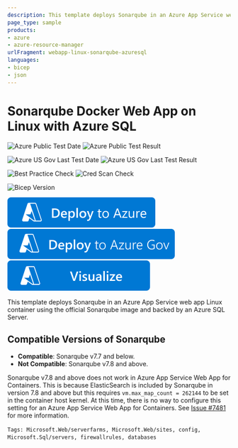 ```yaml
---
description: This template deploys Sonarqube in an Azure App Service web app Linux container using the official Sonarqube image and backed by an Azure SQL Server.
page_type: sample
products:
- azure
- azure-resource-manager
urlFragment: webapp-linux-sonarqube-azuresql
languages:
- bicep
- json
---
```

# Sonarqube Docker Web App on Linux with Azure SQL

![Azure Public Test Date](https://azurequickstartsservice.blob.core.windows.net/badges/quickstarts/microsoft.web/webapp-linux-sonarqube-azuresql/PublicLastTestDate.svg)
![Azure Public Test Result](https://azurequickstartsservice.blob.core.windows.net/badges/quickstarts/microsoft.web/webapp-linux-sonarqube-azuresql/PublicDeployment.svg)

![Azure US Gov Last Test Date](https://azurequickstartsservice.blob.core.windows.net/badges/quickstarts/microsoft.web/webapp-linux-sonarqube-azuresql/FairfaxLastTestDate.svg)
![Azure US Gov Last Test Result](https://azurequickstartsservice.blob.core.windows.net/badges/quickstarts/microsoft.web/webapp-linux-sonarqube-azuresql/FairfaxDeployment.svg)

![Best Practice Check](https://azurequickstartsservice.blob.core.windows.net/badges/quickstarts/microsoft.web/webapp-linux-sonarqube-azuresql/BestPracticeResult.svg)
![Cred Scan Check](https://azurequickstartsservice.blob.core.windows.net/badges/quickstarts/microsoft.web/webapp-linux-sonarqube-azuresql/CredScanResult.svg)

![Bicep Version](https://azurequickstartsservice.blob.core.windows.net/badges/quickstarts/microsoft.web/webapp-linux-sonarqube-azuresql/BicepVersion.svg)

[![Deploy To Azure](https://raw.githubusercontent.com/Azure/azure-quickstart-templates/master/1-CONTRIBUTION-GUIDE/images/deploytoazure.svg?sanitize=true)](https://portal.azure.com/#create/Microsoft.Template/uri/https%3A%2F%2Fraw.githubusercontent.com%2FAzure%2Fazure-quickstart-templates%2Fmaster%2Fquickstarts%2Fmicrosoft.web%2Fwebapp-linux-sonarqube-azuresql%2Fazuredeploy.json)
[![Deploy To Azure US Gov](https://raw.githubusercontent.com/Azure/azure-quickstart-templates/master/1-CONTRIBUTION-GUIDE/images/deploytoazuregov.svg?sanitize=true)](https://portal.azure.us/#create/Microsoft.Template/uri/https%3A%2F%2Fraw.githubusercontent.com%2FAzure%2Fazure-quickstart-templates%2Fmaster%2Fquickstarts%2Fmicrosoft.web%2Fwebapp-linux-sonarqube-azuresql%2Fazuredeploy.json)
[![Visualize](https://raw.githubusercontent.com/Azure/azure-quickstart-templates/master/1-CONTRIBUTION-GUIDE/images/visualizebutton.svg?sanitize=true)](http://armviz.io/#/?load=https%3A%2F%2Fraw.githubusercontent.com%2FAzure%2Fazure-quickstart-templates%2Fmaster%2Fquickstarts%2Fmicrosoft.web%2Fwebapp-linux-sonarqube-azuresql%2Fazuredeploy.json)

This template deploys Sonarqube in an Azure App Service web app Linux container
using the official Sonarqube image and backed by an Azure SQL Server.

## Compatible Versions of Sonarqube

- **Compatible**: Sonarqube v7.7 and below.
- **Not Compatible**: Sonarqube v7.8 and above.

Sonarqube v7.8 and above does not work in Azure App Service Web App for Containers.
This is because ElasticSearch is included by Sonarqube in version 7.8 and above
but this requires `vm.max_map_count = 262144` to be set in the container host kernel.
At this time, there is no way to configure this setting for an Azure App Service
Web App for Containers. See [Issue #7481](https://github.com/Azure/azure-quickstart-templates/issues/7481)
for more information.

`Tags: Microsoft.Web/serverfarms, Microsoft.Web/sites, config, Microsoft.Sql/servers, firewallrules, databases`
